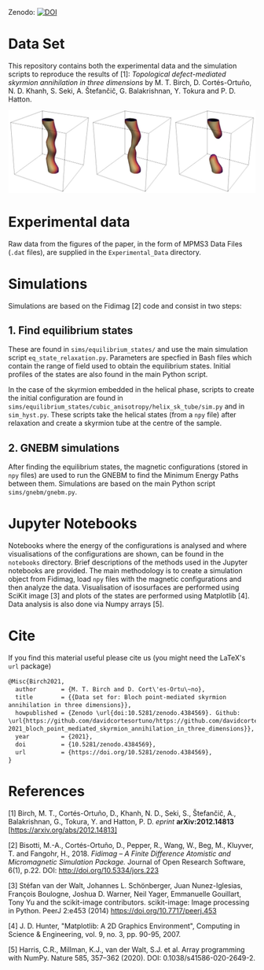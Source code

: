 Zenodo:                   [![DOI](https://zenodo.org/badge/DOI/10.5281/zenodo.4384569.svg)](https://doi.org/10.5281/zenodo.4384569)

# Data Set

This repository contains both the experimental data and the simulation scripts
to reproduce the results of [1]: *Topological defect-mediated skyrmion
annihilation in three dimensions* by M. T. Birch, D. Cortés-Ortuño, N. D. Khanh,
S.  Seki, A. Štefančič, G. Balakrishnan, Y. Tokura and P. D. Hatton.

![](images/sk_transition.jpg)

# Experimental data

Raw data from the figures of the paper, in the form of MPMS3 Data Files (`.dat`
files), are supplied in the `Experimental_Data` directory.

# Simulations

Simulations are based on the Fidimag [2] code and consist in two steps:

##  1. Find equilibrium states

These are found in `sims/equilibrium_states/` and use the main simulation
script `eq_state_relaxation.py`. Parameters are specfied in Bash files which
contain the range of field used to obtain the equilibrium states. Initial
profiles of the states are also found in the main Python script.

In the case of the skyrmion embedded in the helical phase, scripts to create
the initial configuration are found in
`sims/equilibrium_states/cubic_anisotropy/helix_sk_tube/sim.py` and in
`sim_hyst.py`. These scripts take the helical states (from a `npy` file) after
relaxation and create a skyrmion tube at the centre of the sample.

##  2. GNEBM simulations

After finding the equilibrium states, the magnetic configurations (stored in
`npy` files) are used to run the GNEBM to find the Minimum Energy Paths between
them. Simulations are based on the main Python script `sims/gnebm/gnebm.py`.

# Jupyter Notebooks

Notebooks where the energy of the configurations is analysed and where
visualisations of the configurations are shown, can be found in the `notebooks`
directory. Brief descriptions of the methods used in the Jupyter notebooks are
provided. The main methodology is to create a simulation object from Fidimag,
load `npy` files with the magnetic configurations and then analyze the data.
Visualisation of isosurfaces are performed using SciKit image [3] and plots of
the states are performed using Matplotlib [4]. Data analysis is also done via
Numpy arrays [5].


# Cite

If you find this material useful please cite us (you might need the LaTeX's
`url` package)

    @Misc{Birch2021,
      author       = {M. T. Birch and D. Cort\'es-Ortu\~no},
      title        = {{Data set for: Bloch point-mediated skyrmion annihilation in three dimensions}},
      howpublished = {Zenodo \url{doi:10.5281/zenodo.4384569}. Github: \url{https://github.com/davidcortesortuno/https://github.com/davidcortesortuno/paper-2021_bloch_point_mediated_skyrmion_annihilation_in_three_dimensions}},
      year         = {2021},
      doi          = {10.5281/zenodo.4384569},
      url          = {https://doi.org/10.5281/zenodo.4384569},
    }

# References

[1]  Birch, M. T., Cortés-Ortuño, D., Khanh, N. D., Seki, S., Štefančič, A.,
Balakrishnan, G., Tokura, Y. and Hatton, P. D. *eprint* **arXiv:2012.14813**
[https://arxiv.org/abs/2012.14813]

[2] Bisotti, M.-A., Cortés-Ortuño, D., Pepper, R., Wang, W., Beg, M., Kluyver,
T. and Fangohr, H., 2018. *Fidimag – A Finite Difference Atomistic and
Micromagnetic Simulation Package.* Journal of Open Research Software, 6(1),
p.22. DOI: http://doi.org/10.5334/jors.223

[3] Stéfan van der Walt, Johannes L. Schönberger, Juan Nunez-Iglesias, François
Boulogne, Joshua D. Warner, Neil Yager, Emmanuelle Gouillart, Tony Yu and the
scikit-image contributors. scikit-image: Image processing in Python. PeerJ
2:e453 (2014) https://doi.org/10.7717/peerj.453 

[4] J. D. Hunter, "Matplotlib: A 2D Graphics Environment", Computing in Science
& Engineering, vol. 9, no. 3, pp. 90-95, 2007.

[5] Harris, C.R., Millman, K.J., van der Walt, S.J. et al. Array programming
with NumPy. Nature 585, 357–362 (2020). DOI: 0.1038/s41586-020-2649-2.
